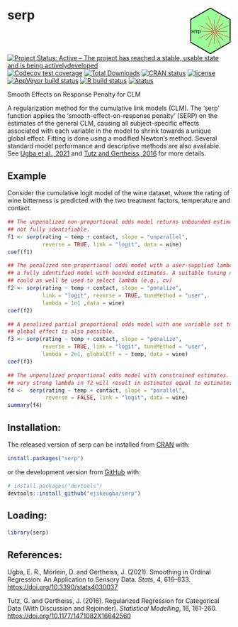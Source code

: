 
<!-- README.md is generated from README.Rmd. Please edit that file -->

# serp <img src='man/figures/hex_logo.png' align="right" height="105" />

<!-- badges: start -->

[![Project Status: Active – The project has reached a stable, usable
state and is being
activelydeveloped](https://www.repostatus.org/badges/latest/active.svg)](https://www.repostatus.org/#active)
[![Codecov test
coverage](https://codecov.io/gh/ejikeugba/serp/branch/master/graph/badge.svg)](https://codecov.io/gh/ejikeugba/serp?branch=master)
[![Total
Downloads](http://cranlogs.r-pkg.org/badges/grand-total/serp)](https://CRAN.R-project.org/package=serp)
[![CRAN
status](https://www.r-pkg.org/badges/version/serp)](https://CRAN.R-project.org/package=serp)
[![license](https://img.shields.io/badge/license-GPL--2-blue.svg)](https://www.gnu.org/licenses/gpl-2.0.en.html)
[![AppVeyor build
status](https://ci.appveyor.com/api/projects/status/github/ejikeugba/serp?branch=master&svg=true)](https://ci.appveyor.com/project/ejikeugba/serp)
[![R build
status](https://github.com/ejikeugba/serp/workflows/R-CMD-check/badge.svg)](https://github.com/ejikeugba/serp/actions)
[![status](https://joss.theoj.org/papers/6ebd3b75ea792be908f0dadebd7cf81c/status.svg)](https://joss.theoj.org/papers/6ebd3b75ea792be908f0dadebd7cf81c)
<!-- badges: end -->

Smooth Effects on Response Penalty for CLM

A regularization method for the cumulative link models (CLM). The ‘serp’
function applies the ‘smooth-effect-on-response penalty’ (SERP) on the
estimates of the general CLM, causing all subject-specific effects
associated with each variable in the model to shrink towards a unique
global effect. Fitting is done using a modified Newton’s method. Several
standard model performance and descriptive methods are also available.
See [Ugba et al., 2021](https://doi.org/10.3390/stats4030037) and [Tutz
and Gertheiss, 2016](https://doi.org/10.1177/1471082X16642560) for more
details.

## Example

Consider the cumulative logit model of the wine dataset, where the
rating of wine bitterness is predicted with the two treatment factors,
temperature and contact.

``` r
## The unpenalized non-proportional odds model returns unbounded estimates, hence,
## not fully identifiable.
f1 <- serp(rating ~ temp + contact, slope = "unparallel",
           reverse = TRUE, link = "logit", data = wine)
coef(f1)
```

``` r
## The penalized non-proportional odds model with a user-supplied lambda gives 
## a fully identified model with bounded estimates. A suitable tuning criterion
## could as well be used to select lambda (e.g., cv) 
f2 <- serp(rating ~ temp + contact, slope = "penalize",
           link = "logit", reverse = TRUE, tuneMethod = "user",
           lambda = 1e1 ,data = wine)
coef(f2)
```

``` r
## A penalized partial proportional odds model with one variable set to 
## global effect is also possible.
f3 <- serp(rating ~ temp + contact, slope = "penalize",
           reverse = TRUE, link = "logit", tuneMethod = "user",
           lambda = 2e1, globalEff = ~ temp, data = wine)
coef(f3)
```

``` r
## The unpenalized proportional odds model with constrained estimates. Using a 
## very strong lambda in f2 will result in estimates equal to estimates in f4.
f4 <-  serp(rating ~ temp + contact, slope = "parallel",
            reverse = FALSE, link = "logit", data = wine)
summary(f4)
```

## Installation:

The released version of serp can be installed from
[CRAN](https://cran.r-project.org/package=serp) with:

``` r
install.packages("serp")
```

or the development version from
[GitHub](https://github.com/ejikeugba/serp) with:

``` r
# install.packages("devtools")
devtools::install_github("ejikeugba/serp")
```

## Loading:

``` r
library(serp)
```

## References:

Ugba, E. R., Mörlein, D. and Gertheiss, J. (2021). Smoothing in Ordinal
Regression: An Application to Sensory Data. *Stats*, 4, 616–633.
<https://doi.org/10.3390/stats4030037>

Tutz, G. and Gertheiss, J. (2016). Regularized Regression for
Categorical Data (With Discussion and Rejoinder). *Statistical
Modelling*, 16, 161-260. <https://doi.org/10.1177/1471082X16642560>
